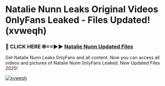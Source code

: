 # Natalie Nunn Leaks Original Videos 0nlyFans Leaked - Files Updated! (xvweqh)

<h3>🔴 CLICK HERE 🌐==►► <a href="https://mediafile.pages.dev?q=Natalie+Nunn&ref=D4RT" rel="nofollow">Natalie Nunn Updated Files</a></h3>

Get Natalie Nunn Leaks 0nlyFans and all content. Now you can access all videos and pictures of Natalie Nunn 0nlyFans Leaked. New Updated Files 2025!

[![xvweqh](https://github.com/user-attachments/assets/8c521d6e-e6e3-4a75-9320-d58ab9d79d5b)](https://mediafile.pages.dev?q=Natalie+Nunn&ref=D4RT)